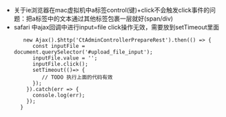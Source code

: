 * 关于ie浏览器在mac虚拟机中a标签control(键)+click不会触发click事件的问题：把a标签中的文本通过其他标签包裹一层就好(span/div)
* safari 中ajax回调中进行input=file click操作无效，需要放到setTimeout里面
  ```
     new Ajax().$http('CtAdminControllerPrepareRest').then(() => {
        const inputFile = document.querySelector('#upload_file_input');
        inputFile.value = '';
        inputFile.click();
        setTimeout(()=> {
           // TODO 执行上面的代码有效
        });
      }).catch(err => {
        console.log(err);
      });
    }
  ```
